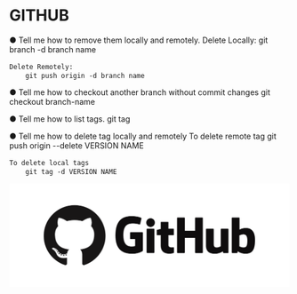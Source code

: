 # GITHUB
● Tell me how to remove them locally and remotely.
    Delete Locally:
        git branch -d branch name

    Delete Remotely:
        git push origin -d branch name



● Tell me how to checkout another branch without commit 
changes
    git checkout branch-name


● Tell me how to list tags.
    git tag 


● Tell me how to delete tag locally and remotely
    To delete remote tag
        git push origin --delete VERSION NAME

    To delete local tags
        git tag -d VERSION NAME


![Version Control Task2](1_biIy42Cn4Bnu0IkpUW1Zew.png)